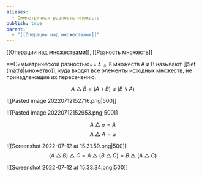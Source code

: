 ```yaml
---
aliases:
  - Симметричная разность множеств
publish: true
parent:
  - "[[Операции над множествами]]"
---
```


[[Операции над множествами]], [[Разность множеств]]

==Симметрической разностью== `A △ B` множеств A и B называют [[Set (math)|множетво]], куда входят все элементы исходных множеств, не принадлежащие их пересечению.

$$A \bigtriangleup B = (A ∖ B) \cup (B ∖ A)$$

![[Pasted image 20220712152716.png|500]]

![[Pasted image 20220712152953.png|500]]

$$ A \bigtriangleup \varnothing = A$$
$$ A \bigtriangleup A = \varnothing$$


![[Screenshot 2022-07-12 at 15.31.59.png|500]]
$$
(A\bigtriangleup B)\bigtriangleup C=A\bigtriangleup(B\bigtriangleup C)=B\bigtriangleup(A\bigtriangleup C)
$$

![[Screenshot 2022-07-12 at 15.33.34.png|500]]